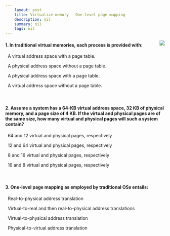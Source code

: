 ```yaml
---
    layout: post
    title: Virtualize memory - One-level page mapping
    description: nil
    summary: nil
    tags: nil
---
```



 <a target="_blank" href="https://docs.microsoft.com/en-us/learn/modules/cmu-virtualize-memory/1-one-level-page-map/"><i class="fas fa-external-link-alt"></i> </a>
 <img align="right" src="https://docs.microsoft.com/en-us/learn/achievements/cmu-cloud-developer/virtualize-memory.svg">
####  1. In traditional virtual memories, each process is provided with:


<i class='fas fa-check-square' style='color: Dodgerblue;'></i> &nbsp;&nbsp;A virtual address space with a page table.

<i class='far fa-square'></i> &nbsp;&nbsp;A physical address space without a page table.

<i class='far fa-square'></i> &nbsp;&nbsp;A physical address space with a page table.

<i class='far fa-square'></i> &nbsp;&nbsp;A virtual address space without a page table.
<br />
<br />
<br />

####  2. Assume a system has a 64-KB virtual address space, 32 KB of physical memory, and a page size of 4 KB. If the virtual and physical pages are of the same size, how many virtual and physical pages will such a system contain?


<i class='far fa-square'></i> &nbsp;&nbsp;64 and 12 virtual and physical pages, respectively

<i class='far fa-square'></i> &nbsp;&nbsp;12 and 64 virtual and physical pages, respectively

<i class='far fa-square'></i> &nbsp;&nbsp;8 and 16 virtual and physical pages, respectively

<i class='fas fa-check-square' style='color: Dodgerblue;'></i> &nbsp;&nbsp;16 and 8 virtual and physical pages, respectively
<br />
<br />
<br />

####  3. One-level page mapping as employed by traditional OSs entails:


<i class='far fa-square'></i> &nbsp;&nbsp;Real-to-physical address translation

<i class='far fa-square'></i> &nbsp;&nbsp;Virtual-to-real and then real-to-physical address translations

<i class='fas fa-check-square' style='color: Dodgerblue;'></i> &nbsp;&nbsp;Virtual-to-physical address translation

<i class='far fa-square'></i> &nbsp;&nbsp;Physical-to-virtual address translation
<br />
<br />
<br />
